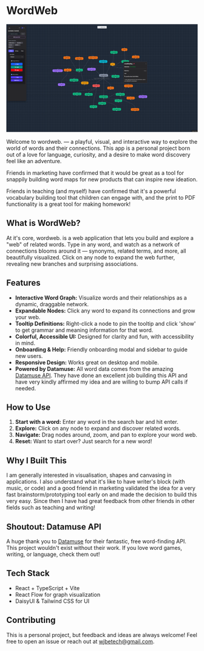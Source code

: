 # WordWeb

<p align="center">
	<img src="public/assets/wordwebinaction.png" alt="WordWeb in action" width="700" />
</p>

Welcome to wordweb. — a playful, visual, and interactive way to explore the world of words and their connections. This app is a personal project born out of a love for language, curiosity, and a desire to make word discovery feel like an adventure.

Friends in marketing have confirmed that it would be great as a tool for snappily building word maps for new products that can inspire new ideation.

Friends in teaching (and myself) have confirmed that it's a powerful vocabulary building tool that children can engage with, and the print to PDF functionality is a great tool for making homework!

## What is WordWeb?

At it's core, wordweb. is a web application that lets you build and explore a "web" of related words. Type in any word, and watch as a network of connections blooms around it — synonyms, related terms, and more, all beautifully visualized. Click on any node to expand the web further, revealing new branches and surprising associations.

## Features

- **Interactive Word Graph:** Visualize words and their relationships as a dynamic, draggable network.
- **Expandable Nodes:** Click any word to expand its connections and grow your web.
- **Tooltip Definitions:** Right-click a node to pin the tooltip and click 'show' to get grammar and meaning information for that word.
- **Colorful, Accessible UI:** Designed for clarity and fun, with accessibility in mind.
- **Onboarding & Help:** Friendly onboarding modal and sidebar to guide new users.
- **Responsive Design:** Works great on desktop and mobile.
- **Powered by Datamuse:** All word data comes from the amazing [Datamuse API](https://www.datamuse.com/api/). They have done an excellent job building this API and have very kindly affirmed my idea and are willing to bump API calls if needed.

## How to Use

1. **Start with a word:** Enter any word in the search bar and hit enter.
2. **Explore:** Click on any node to expand and discover related words.
3. **Navigate:** Drag nodes around, zoom, and pan to explore your word web.
4. **Reset:** Want to start over? Just search for a new word!

## Why I Built This

I am generally interested in visualisation, shapes and canvasing in applications. I also understand what it's like to have writer's block (with music, or code) and a good friend in marketing validated the idea for a very fast brainstorm/prototyping tool early on and made the decision to build this very easy. Since then I have had great feedback from other friends in other fields such as teaching and writing!

## Shoutout: Datamuse API

A huge thank you to [Datamuse](https://www.datamuse.com/) for their fantastic, free word-finding API. This project wouldn't exist without their work. If you love word games, writing, or language, check them out!

## Tech Stack

- React + TypeScript + Vite
- React Flow for graph visualization
- DaisyUI & Tailwind CSS for UI

## Contributing

This is a personal project, but feedback and ideas are always welcome! Feel free to open an issue or reach out at wjbetech@gmail.com.
